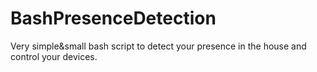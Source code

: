 # BashPresenceDetection
Very simple&amp;small bash script to detect your presence in the house and control your devices.

